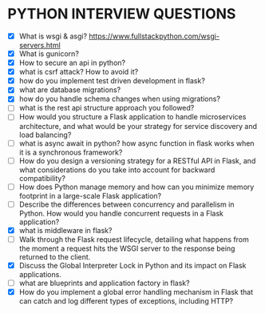 # PYTHON INTERVIEW QUESTIONS

- [x] What is wsgi & asgi?
https://www.fullstackpython.com/wsgi-servers.html
- [x] What is gunicorn?
- [x] How to secure an api in python?
- [x] what is csrf attack? How to avoid it?
- [x] how do you implement test driven development in flask?
- [x] what are database migrations?
- [x] how do you handle schema changes when using migrations?
- [ ] what is the rest api structure approach you followed?
- [ ] How would you structure a Flask application to handle microservices architecture, and what would be your strategy for service discovery and load balancing?
- [ ] what is async await in python? how async function in flask works when it is a synchronous framework?
- [ ] How do you design a versioning strategy for a RESTful API in Flask, and what considerations do you take into account for backward compatibility?
- [ ] How does Python manage memory and how can you minimize memory footprint in a large-scale Flask application?
- [ ] Describe the differences between concurrency and parallelism in Python. How would you handle concurrent requests in a Flask application?
- [x] what is middleware in flask?
- [ ] Walk through the Flask request lifecycle, detailing what happens from the moment a request hits the WSGI server to the response being returned to the client.
- [x] Discuss the Global Interpreter Lock in Python and its impact on Flask applications.
- [ ] what are blueprints and application factory in flask?
- [x] How do you implement a global error handling mechanism in Flask that can catch and log different types of exceptions, including HTTP?

